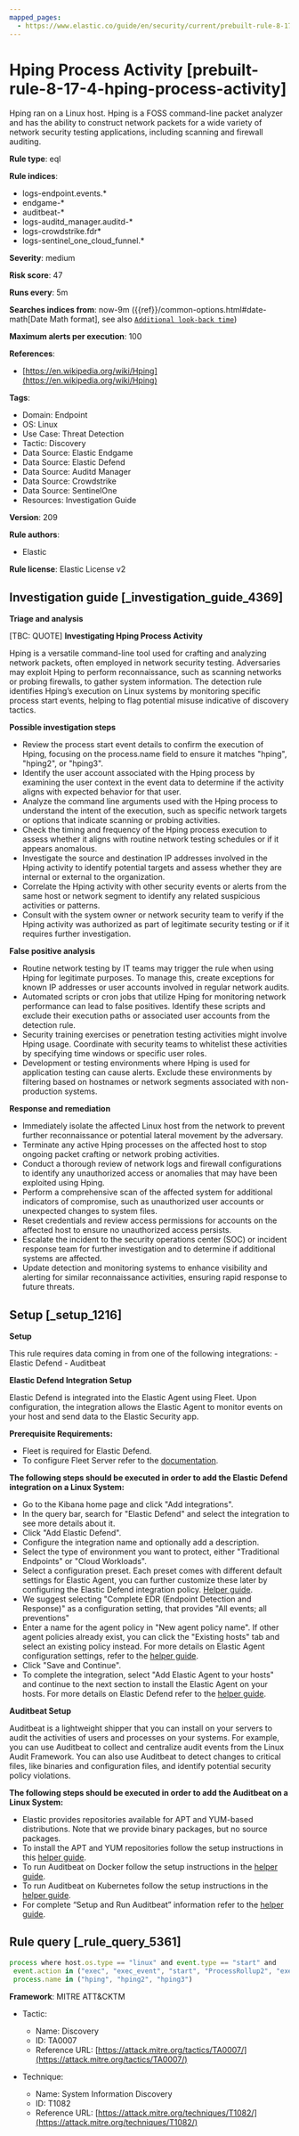 ```yaml
---
mapped_pages:
  - https://www.elastic.co/guide/en/security/current/prebuilt-rule-8-17-4-hping-process-activity.html
---
```


# Hping Process Activity [prebuilt-rule-8-17-4-hping-process-activity]

Hping ran on a Linux host. Hping is a FOSS command-line packet analyzer and has the ability to construct network packets for a wide variety of network security testing applications, including scanning and firewall auditing.

**Rule type**: eql

**Rule indices**:

* logs-endpoint.events.*
* endgame-*
* auditbeat-*
* logs-auditd_manager.auditd-*
* logs-crowdstrike.fdr*
* logs-sentinel_one_cloud_funnel.*

**Severity**: medium

**Risk score**: 47

**Runs every**: 5m

**Searches indices from**: now-9m ({{ref}}/common-options.html#date-math[Date Math format], see also [`Additional look-back time`](docs-content://solutions/security/detect-and-alert/create-detection-rule.md#rule-schedule))

**Maximum alerts per execution**: 100

**References**:

* [https://en.wikipedia.org/wiki/Hping](https://en.wikipedia.org/wiki/Hping)

**Tags**:

* Domain: Endpoint
* OS: Linux
* Use Case: Threat Detection
* Tactic: Discovery
* Data Source: Elastic Endgame
* Data Source: Elastic Defend
* Data Source: Auditd Manager
* Data Source: Crowdstrike
* Data Source: SentinelOne
* Resources: Investigation Guide

**Version**: 209

**Rule authors**:

* Elastic

**Rule license**: Elastic License v2

## Investigation guide [_investigation_guide_4369]

**Triage and analysis**

[TBC: QUOTE]
**Investigating Hping Process Activity**

Hping is a versatile command-line tool used for crafting and analyzing network packets, often employed in network security testing. Adversaries may exploit Hping to perform reconnaissance, such as scanning networks or probing firewalls, to gather system information. The detection rule identifies Hping’s execution on Linux systems by monitoring specific process start events, helping to flag potential misuse indicative of discovery tactics.

**Possible investigation steps**

* Review the process start event details to confirm the execution of Hping, focusing on the process.name field to ensure it matches "hping", "hping2", or "hping3".
* Identify the user account associated with the Hping process by examining the user context in the event data to determine if the activity aligns with expected behavior for that user.
* Analyze the command line arguments used with the Hping process to understand the intent of the execution, such as specific network targets or options that indicate scanning or probing activities.
* Check the timing and frequency of the Hping process execution to assess whether it aligns with routine network testing schedules or if it appears anomalous.
* Investigate the source and destination IP addresses involved in the Hping activity to identify potential targets and assess whether they are internal or external to the organization.
* Correlate the Hping activity with other security events or alerts from the same host or network segment to identify any related suspicious activities or patterns.
* Consult with the system owner or network security team to verify if the Hping activity was authorized as part of legitimate security testing or if it requires further investigation.

**False positive analysis**

* Routine network testing by IT teams may trigger the rule when using Hping for legitimate purposes. To manage this, create exceptions for known IP addresses or user accounts involved in regular network audits.
* Automated scripts or cron jobs that utilize Hping for monitoring network performance can lead to false positives. Identify these scripts and exclude their execution paths or associated user accounts from the detection rule.
* Security training exercises or penetration testing activities might involve Hping usage. Coordinate with security teams to whitelist these activities by specifying time windows or specific user roles.
* Development or testing environments where Hping is used for application testing can cause alerts. Exclude these environments by filtering based on hostnames or network segments associated with non-production systems.

**Response and remediation**

* Immediately isolate the affected Linux host from the network to prevent further reconnaissance or potential lateral movement by the adversary.
* Terminate any active Hping processes on the affected host to stop ongoing packet crafting or network probing activities.
* Conduct a thorough review of network logs and firewall configurations to identify any unauthorized access or anomalies that may have been exploited using Hping.
* Perform a comprehensive scan of the affected system for additional indicators of compromise, such as unauthorized user accounts or unexpected changes to system files.
* Reset credentials and review access permissions for accounts on the affected host to ensure no unauthorized access persists.
* Escalate the incident to the security operations center (SOC) or incident response team for further investigation and to determine if additional systems are affected.
* Update detection and monitoring systems to enhance visibility and alerting for similar reconnaissance activities, ensuring rapid response to future threats.


## Setup [_setup_1216]

**Setup**

This rule requires data coming in from one of the following integrations: - Elastic Defend - Auditbeat

**Elastic Defend Integration Setup**

Elastic Defend is integrated into the Elastic Agent using Fleet. Upon configuration, the integration allows the Elastic Agent to monitor events on your host and send data to the Elastic Security app.

**Prerequisite Requirements:**

* Fleet is required for Elastic Defend.
* To configure Fleet Server refer to the [documentation](docs-content://reference/ingestion-tools/fleet/fleet-server.md).

**The following steps should be executed in order to add the Elastic Defend integration on a Linux System:**

* Go to the Kibana home page and click "Add integrations".
* In the query bar, search for "Elastic Defend" and select the integration to see more details about it.
* Click "Add Elastic Defend".
* Configure the integration name and optionally add a description.
* Select the type of environment you want to protect, either "Traditional Endpoints" or "Cloud Workloads".
* Select a configuration preset. Each preset comes with different default settings for Elastic Agent, you can further customize these later by configuring the Elastic Defend integration policy. [Helper guide](docs-content://solutions/security/configure-elastic-defend/configure-an-integration-policy-for-elastic-defend.md).
* We suggest selecting "Complete EDR (Endpoint Detection and Response)" as a configuration setting, that provides "All events; all preventions"
* Enter a name for the agent policy in "New agent policy name". If other agent policies already exist, you can click the "Existing hosts" tab and select an existing policy instead. For more details on Elastic Agent configuration settings, refer to the [helper guide](docs-content://reference/ingestion-tools/fleet/agent-policy.md).
* Click "Save and Continue".
* To complete the integration, select "Add Elastic Agent to your hosts" and continue to the next section to install the Elastic Agent on your hosts. For more details on Elastic Defend refer to the [helper guide](docs-content://solutions/security/configure-elastic-defend/install-elastic-defend.md).

**Auditbeat Setup**

Auditbeat is a lightweight shipper that you can install on your servers to audit the activities of users and processes on your systems. For example, you can use Auditbeat to collect and centralize audit events from the Linux Audit Framework. You can also use Auditbeat to detect changes to critical files, like binaries and configuration files, and identify potential security policy violations.

**The following steps should be executed in order to add the Auditbeat on a Linux System:**

* Elastic provides repositories available for APT and YUM-based distributions. Note that we provide binary packages, but no source packages.
* To install the APT and YUM repositories follow the setup instructions in this [helper guide](beats://docs/reference/auditbeat/setup-repositories.md).
* To run Auditbeat on Docker follow the setup instructions in the [helper guide](beats://docs/reference/auditbeat/running-on-docker.md).
* To run Auditbeat on Kubernetes follow the setup instructions in the [helper guide](beats://docs/reference/auditbeat/running-on-kubernetes.md).
* For complete “Setup and Run Auditbeat” information refer to the [helper guide](beats://docs/reference/auditbeat/setting-up-running.md).


## Rule query [_rule_query_5361]

```js
process where host.os.type == "linux" and event.type == "start" and
 event.action in ("exec", "exec_event", "start", "ProcessRollup2", "executed", "process_started") and
 process.name in ("hping", "hping2", "hping3")
```

**Framework**: MITRE ATT&CKTM

* Tactic:

    * Name: Discovery
    * ID: TA0007
    * Reference URL: [https://attack.mitre.org/tactics/TA0007/](https://attack.mitre.org/tactics/TA0007/)

* Technique:

    * Name: System Information Discovery
    * ID: T1082
    * Reference URL: [https://attack.mitre.org/techniques/T1082/](https://attack.mitre.org/techniques/T1082/)



